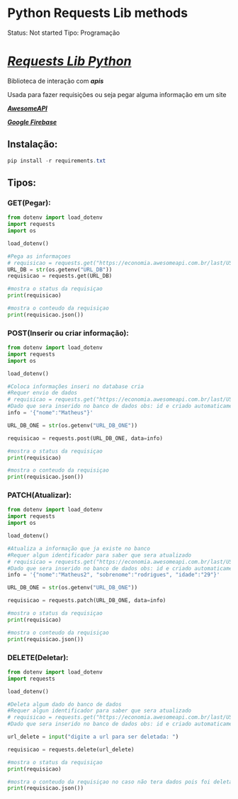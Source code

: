 # Python Requests Lib methods

Status: Not started
Tipo: Programação

# [***Requests Lib Python***](https://requests.readthedocs.io/en/latest/)

Biblioteca de interação com ***apis***

Usada para fazer requisições ou seja pegar alguma informação em um site

[***AwesomeAPI***](https://docs.awesomeapi.com.br/)

[***Google Firebase***](https://console.firebase.google.com/)

## Instalação:

```powershell
pip install -r requirements.txt
```

## Tipos:

### GET(Pegar):

```python
from dotenv import load_dotenv
import requests
import os

load_dotenv()

#Pega as informaçoes
# requisicao = requests.get("https://economia.awesomeapi.com.br/last/USD-BRL,EUR-BRL,BTC-BRL")
URL_DB = str(os.getenv("URL_DB"))
requisicao = requests.get(URL_DB)

#mostra o status da requisiçao
print(requisicao)

#mostra o conteudo da requisiçao
print(requisicao.json())
```

### POST(Inserir ou criar informação):

```python
from dotenv import load_dotenv
import requests
import os

load_dotenv()

#Coloca informações inseri no database cria
#Requer envio de dados
# requisicao = requests.get("https://economia.awesomeapi.com.br/last/USD-BRL,EUR-BRL,BTC-BRL")
#Dado que sera inserido no banco de dados obs: id e criado automaticamente
info = '{"nome":"Matheus"}'

URL_DB_ONE = str(os.getenv("URL_DB_ONE"))

requisicao = requests.post(URL_DB_ONE, data=info)

#mostra o status da requisiçao
print(requisicao)

#mostra o conteudo da requisiçao
print(requisicao.json())
```

### PATCH(Atualizar):

```python
from dotenv import load_dotenv
import requests
import os

load_dotenv()

#Atualiza a informação que ja existe no banco
#Requer algun identificador para saber que sera atualizado
# requisicao = requests.get("https://economia.awesomeapi.com.br/last/USD-BRL,EUR-BRL,BTC-BRL")
#Dado que sera inserido no banco de dados obs: id e criado automaticamente
info = '{"nome":"Matheus2", "sobrenome":"rodrigues", "idade":"29"}'

URL_DB_ONE = str(os.getenv("URL_DB_ONE"))

requisicao = requests.patch(URL_DB_ONE, data=info)

#mostra o status da requisiçao
print(requisicao)

#mostra o conteudo da requisiçao
print(requisicao.json())
```

### DELETE(Deletar):

```python
from dotenv import load_dotenv
import requests

load_dotenv()

#Deleta algum dado do banco de dados
#Requer algun identificador para saber que sera atualizado
# requisicao = requests.get("https://economia.awesomeapi.com.br/last/USD-BRL,EUR-BRL,BTC-BRL")
#Dado que sera inserido no banco de dados obs: id e criado automaticamente

url_delete = input("digite a url para ser deletada: ")

requisicao = requests.delete(url_delete)

#mostra o status da requisiçao
print(requisicao)

#mostra o conteudo da requisiçao no caso não tera dados pois foi deletado
print(requisicao.json())
```